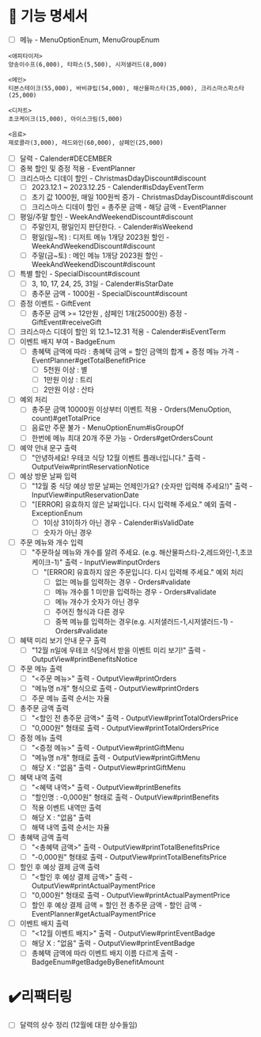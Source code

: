 # 🚀 기능 명세서

- [ ] 메뉴 - MenuOptionEnum, MenuGroupEnum
```
<애피타이저>
양송이수프(6,000), 타파스(5,500), 시저샐러드(8,000)

<메인>
티본스테이크(55,000), 바비큐립(54,000), 해산물파스타(35,000), 크리스마스파스타(25,000)

<디저트>
초코케이크(15,000), 아이스크림(5,000)

<음료>
제로콜라(3,000), 레드와인(60,000), 샴페인(25,000)
```
- [ ] 달력 - Calender#DECEMBER
- [ ] 중복 할인 및 증정 적용 - EventPlanner
- [ ] 크리스마스 디데이 할인 - ChristmasDdayDiscount#discount
  - [ ] 2023.12.1 ~ 2023.12.25 - Calender#isDdayEventTerm
  - [ ] 초기 값 1000원, 매일 100원씩 증가 - ChristmasDdayDiscount#discount
  - [ ] 크리스마스 디데이 할인 = 총주문 금액 - 해당 금액 - EventPlanner
- [ ] 평일/주말 할인 - WeekAndWeekendDiscount#discount
  - [ ] 주말인지, 평일인지 판단한다. - Calender#isWeekend
  - [ ] 평일(일~목) : 디저트 메뉴 1개당 2023원 할인 - WeekAndWeekendDiscount#discount
  - [ ] 주말(금~토) : 메인 메뉴 1개당 2023원 할인 - WeekAndWeekendDiscount#discount
- [ ] 특별 할인 - SpecialDiscount#discount
  - [ ] 3, 10, 17, 24, 25, 31일 - Calender#isStarDate
  - [ ] 총주문 금액 - 1000원 - SpecialDiscount#discount
- [ ] 증정 이벤트 - GiftEvent
  - [ ] 총주문 금액 >= 12만원 , 샴페인 1개(25000원) 증정 - GiftEvent#receiveGift
- [ ] 크리스마스 디데이 할인 외 12.1~12.31 적용 - Calender#isEventTerm
- [ ] 이벤트 배지 부여 - BadgeEnum
  - [ ] 총혜택 금액에 따라 : 총혜택 금액 = 할인 금액의 합계 + 증정 메뉴 가격 - EventPlanner#getTotalBenefitPrice
    - [ ] 5천원 이상 : 별
    - [ ] 1만원 이상 : 트리
    - [ ] 2만원 이상 : 산타
- [ ] 예외 처리
  - [ ] 총주문 금액 10000원 이상부터 이벤트 적용 - Orders(MenuOption, count)#getTotalPrice
  - [ ] 음료만 주문 불가 - MenuOptionEnum#isGroupOf
  - [ ] 한번에 메뉴 최대 20개 주문 가능 - Orders#getOrdersCount
- [ ] 예약 안내 문구 출력
  - [ ] "안녕하세요! 우테코 식당 12월 이벤트 플래너입니다." 출력 - OutputVeiw#printReservationNotice
- [ ] 예상 방문 날짜 입력
  - [ ] "12월 중 식당 예상 방문 날짜는 언제인가요? (숫자만 입력해 주세요!)" 출력  - InputView#inputReservationDate
  - [ ] "[ERROR] 유효하지 않은 날짜입니다. 다시 입력해 주세요." 예외 출력 - ExceptionEnum
    - [ ] 1이상 31이하가 아닌 경우 - Calender#isValidDate
    - [ ] 숫자가 아닌 경우 
- [ ] 주문 메뉴와 개수 입력
    - [ ] "주문하실 메뉴와 개수를 알려 주세요. (e.g. 해산물파스타-2,레드와인-1,초코케이크-1)" 출력 - InputView#inputOrders
      - [ ] "[ERROR] 유효하지 않은 주문입니다. 다시 입력해 주세요." 예외 처리
        - [ ] 없는 메뉴를 입력하는 경우 - Orders#validate
        - [ ] 메뉴 개수를 1 미만을 입력하는 경우 - Orders#validate
        - [ ] 메뉴 개수가 숫자가 아닌 경우
        - [ ] 주어진 형식과 다른 경우
        - [ ] 중복 메뉴를 입력하는 경우(e.g. 시저샐러드-1,시저샐러드-1) - Orders#validate
- [ ] 혜택 미리 보기 안내 문구 출력
    - [ ] "12월 n일에 우테코 식당에서 받을 이벤트 미리 보기!" 출력 - OutputView#printBenefitsNotice
- [ ] 주문 메뉴 출력
  - [ ] "<주문 메뉴>" 출력 - OutputView#printOrders
  - [ ] "메뉴명 n개" 형식으로 출력 - OutputView#printOrders
  - [ ] 주문 메뉴 출력 순서는 자율
- [ ] 총주문 금액 출력
  - [ ] "<할인 전 총주문 금액>" 출력 - OutputView#printTotalOrdersPrice
  - [ ] "0,000원" 형태로 출력 - OutputView#printTotalOrdersPrice
- [ ] 증정 메뉴 출력
  - [ ] "<증정 메뉴>" 출력 - OutputView#printGiftMenu
  - [ ] "메뉴명 n개" 형태로 출력 - OutputView#printGiftMenu
  - [ ] 해당 X : "없음" 출력 - OutputView#printGiftMenu
- [ ] 혜택 내역 출력
  - [ ] "<혜택 내역>" 출력 - OutputView#printBenefits
  - [ ] "할인명 : -0,000원" 형태로 출력 - OutputView#printBenefits
  - [ ] 적용 이벤트 내역만 출력
  - [ ] 해당 X : "없음" 출력
  - [ ] 해택 내역 출력 순서는 자율
- [ ] 총혜택 금액 출력
  - [ ] "<총혜택 금액>" 출력 - OutputView#printTotalBenefitsPrice
  - [ ] "-0,000원" 형태로 출력 - OutputView#printTotalBenefitsPrice
- [ ] 할인 후 예상 결제 금액 출력
  - [ ] "<할인 후 예상 결제 금액>" 출력 - OutputView#printActualPaymentPrice
  - [ ] "0,000원" 형태로 출력 - OutputView#printActualPaymentPrice
  - [ ] 할인 후 예상 결제 금액 = 할인 전 총주문 금액 - 할인 금액 - EventPlanner#getActualPaymentPrice
- [ ] 이벤트 배지 출력
  - [ ] "<12월 이벤트 배지>" 출력 - OutputView#printEventBadge
  - [ ] 해당 X : "없음" 출력 - OutputView#printEventBadge
  - [ ] 총혜택 금액에 따라 이벤트 배지 이름 다르게 출력 - BadgeEnum#getBadgeByBenefitAmount

# ✔️리팩터링
- [ ] 달력의 상수 정리 (12월에 대한 상수들임)